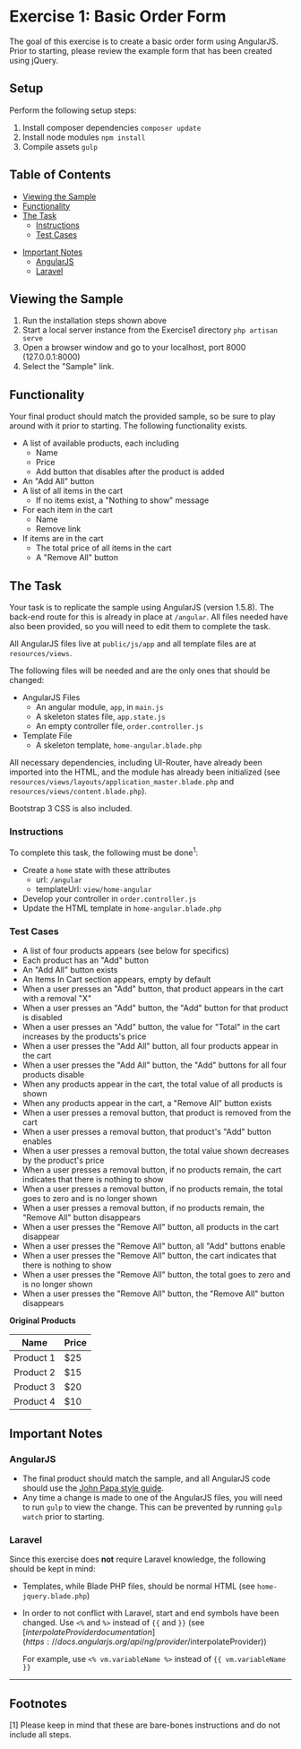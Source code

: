 # Exercise 1: Basic Order Form

The goal of this exercise is to create a basic order form using AngularJS. Prior to starting, please review the example form that has been created using jQuery.

## Setup

Perform the following setup steps:

1. Install composer dependencies
`composer update`
2. Install node modules
`npm install`
3. Compile assets
`gulp`

## Table of Contents

* [Viewing the Sample](#viewingthesample)
* [Functionality](#functionality)
* [The Task](#task)
  - [Instructions](#instructions)
  - [Test Cases](#testcases)
- [Important Notes](#important)
  - [AngularJS](#angularjs)
  - [Laravel](#laravel)

## Viewing the Sample <a name="viewingthesample"></a>

1. Run the installation steps shown above
2. Start a local server instance from the Exercise1 directory
`php artisan serve`
3. Open a browser window and go to your localhost, port 8000 (127.0.0.1:8000)
4. Select the "Sample" link.

## Functionality <a name="functionality"></a>

Your final product should match the provided sample, so be sure to play around with it prior to starting. The following functionality exists.

* A list of available products, each including
  * Name
  * Price
  * Add button that disables after the product is added
* An "Add All" button
* A list of all items in the cart
  * If no items exist, a "Nothing to show" message
* For each item in the cart
  * Name
  * Remove link
* If items are in the cart
  * The total price of all items in the cart
  * A "Remove All" button

## The Task <a name="task"></a>

Your task is to replicate the sample using AngularJS (version 1.5.8). The back-end route for this is already in place at `/angular`. All files needed have also been provided, so you will need to edit them to complete the task.

All AngularJS files live at `public/js/app` and all template files are at `resources/views`.

The following files will be needed and are the only ones that should be changed:

* AngularJS Files
  * An angular module, `app`, in `main.js`
  * A skeleton states file, `app.state.js`
  * An empty controller file, `order.controller.js`
* Template File
  * A skeleton template, `home-angular.blade.php`

All necessary dependencies, including UI-Router, have already been imported into the HTML, and the module has already been initialized (see `resources/views/layouts/application_master.blade.php` and `resources/views/content.blade.php`).

Bootstrap 3 CSS is also included.

### Instructions <a name="instructions"></a>

To complete this task, the following must be done<sup>1</sup>:

* Create a `home` state with these attributes
  * url: `/angular`
  * templateUrl: `view/home-angular`
* Develop your controller in `order.controller.js`
* Update the HTML template in `home-angular.blade.php`

### Test Cases <a name="testcases"></a>

* A list of four products appears (see below for specifics)
* Each product has an "Add" button
* An "Add All" button exists
* An Items In Cart section appears, empty by default
* When a user presses an "Add" button, that product appears in the cart with a removal "X"
* When a user presses an "Add" button, the "Add" button for that product is disabled
* When a user presses an "Add" button, the value for "Total" in the cart increases by the products's price
* When a user presses the "Add All" button, all four products appear in the cart
* When a user presses the "Add All" button, the "Add" buttons for all four products disable
* When any products appear in the cart, the total value of all products is shown
* When any products appear in the cart, a "Remove All" button exists
* When a user presses a removal button, that product is removed from the cart
* When a user presses a removal button, that product's "Add" button enables
* When a user presses a removal button, the total value shown decreases by the product's price
* When a user presses a removal button, if no products remain, the cart indicates that there is nothing to show
* When a user presses a removal button, if no products remain, the total goes to zero and is no longer shown
* When a user presses a removal button, if no products remain, the "Remove All" button disappears
* When a user presses the "Remove All" button, all products in the cart disappear
* When a user presses the "Remove All" button, all "Add" buttons enable
* When a user presses the "Remove All" button, the cart indicates that there is nothing to show
* When a user presses the "Remove All" button, the total goes to zero and is no longer shown
* When a user presses the "Remove All" button, the "Remove All" button disappears

**Original Products**

| Name      | Price |
| --------- | ----- |
| Product 1 | $25   |
| Product 2 | $15   |
| Product 3 | $20   |
| Product 4 | $10   |

## Important Notes <a name="important"></a>

### AngularJS <a name="angularjs"></a>

* The final product should match the sample, and all AngularJS code should use the [John Papa style guide](https://github.com/johnpapa/angular-styleguide/blob/master/a1/README.md).
* Any time a change is made to one of the AngularJS files, you will need to run `gulp` to view the change. This can be prevented by running `gulp watch` prior to starting.

### Laravel <a name="laravel"></a>

Since this exercise does **not** require Laravel knowledge, the following should be kept in mind:

* Templates, while Blade PHP files, should be normal HTML (see `home-jquery.blade.php`)
* In order to not conflict with Laravel, start and end symbols have been changed. Use `<%` and `%>` instead of `{{` and `}}` (see [$interpolateProvider documentation](https://docs.angularjs.org/api/ng/provider/$interpolateProvider))

  For example, use `<% vm.variableName %>` instead of `{{ vm.variableName }}`

---
## Footnotes

[1] Please keep in mind that these are bare-bones instructions and do not include all steps.
